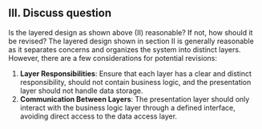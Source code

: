 ## III. Discuss question
Is the layered design as shown above (II) reasonable? If not, how should it be revised?
The layered design shown in section II is generally reasonable as it separates concerns and organizes the system into distinct layers. However, there are a few considerations for potential revisions:
1. **Layer Responsibilities**: Ensure that each layer has a clear and distinct responsibility, should not contain business logic, and the presentation layer should not handle data storage.
2. **Communication Between Layers**: The presentation layer should only interact with the business logic layer through a defined interface, avoiding direct access to the data access layer.